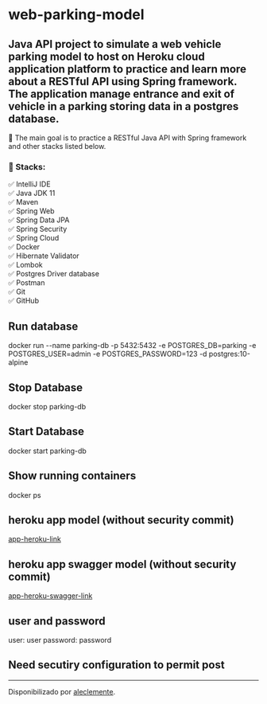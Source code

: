 # web-parking-model

<h2>Java API project to simulate a web vehicle parking model to host on Heroku cloud application platform to practice and learn more about a RESTful API using Spring framework. The application manage entrance and exit of vehicle in a parking storing data in a postgres database.</h2>

<p>💎 The main goal is to practice a RESTful Java API with Spring framework and other stacks listed below.</p>

<h3>🛑 Stacks:</h3>

<p>
✅ IntelliJ IDE<br>
✅ Java JDK 11<br>
✅ Maven<br>
✅ Spring Web<br>
✅ Spring Data JPA<br>
✅ Spring Security<br>
✅ Spring Cloud<br>
✅ Docker<br>
✅ Hibernate Validator<br>
✅ Lombok<br>
✅ Postgres Driver database<br>
✅ Postman<br>
✅ Git<br>
✅ GitHub<br>
</p>

## Run database
docker run --name parking-db -p 5432:5432 -e POSTGRES_DB=parking -e POSTGRES_USER=admin -e POSTGRES_PASSWORD=123 -d postgres:10-alpine

## Stop Database
docker stop parking-db

## Start Database
docker start parking-db

## Show running containers
docker ps

## heroku app model (without security commit)
[app-heroku-link](https://web-parking-model.herokuapp.com/ "app-heroku")

## heroku app swagger model (without security commit)
[app-heroku-swagger-link](https://web-parking-model.herokuapp.com/swagger-ui.html "app-heroku-swagger")

## user and password
user: user
password: password

## Need secutiry configuration to permit post

------------

Disponibilizado por [aleclemente](https://www.linkedin.com/in/aleclemente/ "aleclemente").